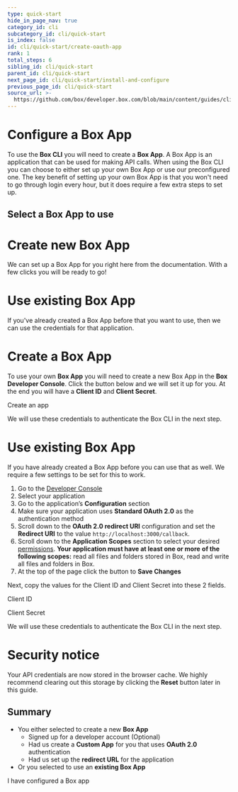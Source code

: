 ```yaml
---
type: quick-start
hide_in_page_nav: true
category_id: cli
subcategory_id: cli/quick-start
is_index: false
id: cli/quick-start/create-oauth-app
rank: 1
total_steps: 6
sibling_id: cli/quick-start
parent_id: cli/quick-start
next_page_id: cli/quick-start/install-and-configure
previous_page_id: cli/quick-start
source_url: >-
  https://github.com/box/developer.box.com/blob/main/content/guides/cli/quick-start/1-create-oauth-app.md
---
```

# Configure a Box App

To use the **Box CLI** you will need to create a **Box App**. A Box App is
an application that can be used for making API calls. When
using the Box CLI you can choose to either set up your own Box App or use
our preconfigured one. The key benefit of setting up your own Box App
is that you won't need to go through login every hour, but it does require a few
extra steps to set up.

## Select a Box App to use

<Grid columns='2'>

<Choose option='cli.app_type' value='create_new' color='blue'>

# Create new Box App

We can set up a Box App for you right here from the documentation. With a
few clicks you will be ready to go!

</Choose>

<Choose option='cli.app_type' value='use_existing' color='red'>

# Use existing Box App

If you've already created a Box App before that you want to use, then we
can use the credentials for that application.

</Choose>

</Grid>

<Choice option='cli.app_type' value='create_new,clicked' color='blue'>

# Create a Box App

To use your own **Box App** you will need to create a
new Box App in the **Box Developer Console**. Click the button below and we
will set it up for you. At the end you will have a **Client ID** and
**Client Secret**.

<Trigger option="cli.app_type" value="clicked">

<AppButton id='cli' name='Box CLI' scopes='root_readonly,root_readwrite,manage_managed_users,manage_app_users,manage_groups,manage_webhook,manage_enterprise_properties,manage_data_retention,item_execute_integration' can_act_as_user authentication_type='auth_code_grant' redirect_url='http://localhost:3000/callback' cors_origins=''>

Create an app

</AppButton>

</Trigger>

<Observe option="cli.app_type" value="clicked">

We will use these credentials to authenticate the Box CLI in the next
step.

</Observe>

</Choice>

<Choice option='cli.app_type' value='use_existing' color='red'>

# Use existing Box App

If you have already created a Box App before you can use that as well. We
require a few settings to be set for this to work.

1. Go to the [Developer Console][devconsole]
2. Select your application
3. Go to the application’s **Configuration** section 
4. Make sure your application uses **Standard OAuth 2.0** as the
   authentication method
5. Scroll down to the **OAuth 2.0 redirect URI** configuration and set the
   **Redirect URI** to the value `http://localhost:3000/callback`.
6. Scroll down to the **Application Scopes** section to select your desired
   [permissions][scopes]. **Your application must have at least one or more**
   **of the following scopes:** read all files and folders
   stored in Box, read and write all files and folders in Box.
7. At the top of the page click the button to **Save Changes**

Next, copy the values for the Client ID and Client Secret into these 2 fields.

<Store id='cli_credentials.client_id' placeholder='zECq2EkYBjZ...' pattern='\w{32}'>

Client ID

</Store>

<Store id='cli_credentials.client_secret' placeholder='913td9hr6jo...' pattern='\w{32}'>

Client Secret

</Store>

We will use these credentials to authenticate the Box CLI in the next
step.

</Choice>

<Choice option='cli.app_type' value='create_new,use_existing,clicked' color='none'>

<Message danger>

# Security notice

Your API credentials are now stored in the browser cache. We highly
recommend clearing out this storage by clicking the **Reset** button later in
this guide.

</Message>

</Choice>

<Choice option='cli.app_type' value='create_new,use_existing,clicked' color='none'>

## Summary

* You either selected to create a new **Box App**
  * Signed up for a developer account (Optional)
  * Had us create a **Custom App** for you that uses **OAuth 2.0**
    authentication
  * Had us set up the **redirect URL** for the application
* Or you selected to use an **existing Box App**

</Choice>

<Observe option='cli.app_type' value='create_new,use_existing,clicked'>

<Next>

I have configured a Box app

</Next>

</Observe>

[devconsole]: https://account.box.com/developers/services
[signup]: https://account.box.com/signup/n/developer
[scopes]: https://developer.box.com/guides/api-calls/permissions-and-errors/scopes/